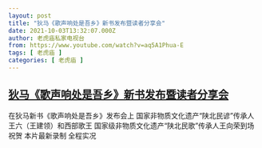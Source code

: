 ```yaml
---
layout: post
title: "狄马《歌声响处是吾乡》新书发布暨读者分享会"
date: 2021-10-03T13:32:07.000Z
author: 老虎庙私家电视台
from: https://www.youtube.com/watch?v=aq5A1Phua-E
tags: [ 老虎庙 ]
categories: [ 老虎庙 ]
---
```

<!--1633267927000-->
[狄马《歌声响处是吾乡》新书发布暨读者分享会](https://www.youtube.com/watch?v=aq5A1Phua-E)
------

<div>
在狄马新书《歌声响处是吾乡》发布会上 国家非物质文化遗产“陕北民谚”传承人王六（王建领）和西部歌王 国家级非物质文化遗产“陕北民歌”传承人王向荣到场祝贺 本片最新录制 全程实况
</div>
